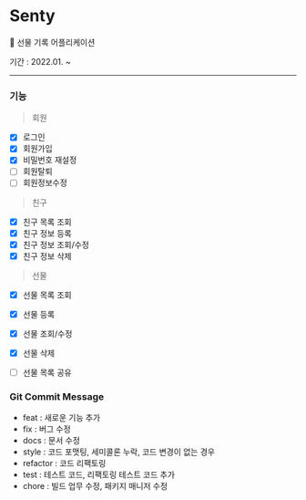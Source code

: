 # Senty
🎁 선물 기록 어플리케이션

기간 : 2022.01. ~  
  
  ---  
### 기능  
> 회원  
- [x] 로그인  
- [x] 회원가입
- [x] 비밀번호 재설정
- [ ] 회원탈퇴
- [ ] 회원정보수정  
  
> 친구  
- [x] 친구 목록 조회
- [x] 친구 정보 등록
- [x] 친구 정보 조회/수정
- [x] 친구 정보 삭제  
  
> 선물  
- [x] 선물 목록 조회
- [x] 선물 등록
- [x] 선물 조회/수정
- [x] 선물 삭제  
- [ ] 선물 목록 공유  
 

### Git Commit Message
  - feat : 새로운 기능 추가  
  - fix : 버그 수정  
  - docs : 문서 수정
  - style : 코드 포맷팅, 세미콜론 누락, 코드 변경이 없는 경우  
  - refactor : 코드 리팩토링  
  - test : 테스트 코드, 리팩토링 테스트 코드 추가  
  - chore : 빌드 업무 수정, 패키지 매니저 수정
  
